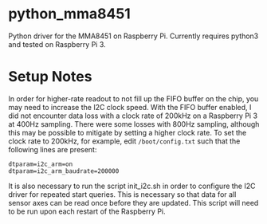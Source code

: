 # python_mma8451
Python driver for the MMA8451 on Raspberry Pi. Currently requires python3 and tested on Raspberry Pi 3.

# Setup Notes
In order for higher-rate readout to not fill up the FIFO buffer on the chip, you may need to increase the I2C clock speed. With the FIFO buffer enabled, I did not encounter data loss with a clock rate of 200kHz on a Raspberry Pi 3 at 400Hz sampling. There were some losses with 800Hz sampling, although this may be possible to mitigate by setting a higher clock rate. To set the clock rate to 200kHz, for example, edit `/boot/config.txt` such that the following lines are present:
```
dtparam=i2c_arm=on
dtparam=i2c_arm_baudrate=200000
```

It is also necessary to run the script init_i2c.sh in order to configure the I2C driver for repeated start queries. This is necessary so that data for all sensor axes can be read once before they are updated. This script will need to be run upon each restart of the Raspberry Pi.
